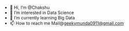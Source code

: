 - 👋 Hi, I’m @Chakshu
- 👀 I’m interested in Data Science
- 🌱 I’m currently learning Big Data
- 📫 How to reach me Mail@geekymunda0911@gmail.com

<!---
Geekymunda/Geekymunda is a ✨ special ✨ repository because its `README.md` (this file) appears on your GitHub profile.
You can click the Preview link to take a look at your changes.
--->
